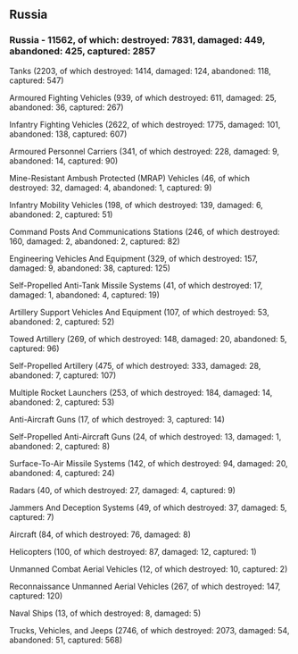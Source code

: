 
 
 ## Russia
 
 ### Russia - 11562, of which: destroyed: 7831, damaged: 449, abandoned: 425, captured: 2857

 

 

 Tanks (2203, of which destroyed: 1414, damaged: 124, abandoned: 118, captured: 547)

 Armoured Fighting Vehicles (939, of which destroyed: 611, damaged: 25, abandoned: 36, captured: 267)

 Infantry Fighting Vehicles (2622, of which destroyed: 1775, damaged: 101, abandoned: 138, captured: 607)

 Armoured Personnel Carriers (341, of which destroyed: 228, damaged: 9, abandoned: 14, captured: 90)

 Mine-Resistant Ambush Protected (MRAP) Vehicles (46, of which destroyed: 32, damaged: 4, abandoned: 1, captured: 9)

 Infantry Mobility Vehicles (198, of which destroyed: 139, damaged: 6, abandoned: 2, captured: 51)

 Command Posts And Communications Stations (246, of which destroyed: 160, damaged: 2, abandoned: 2, captured: 82)

 Engineering Vehicles And Equipment (329, of which destroyed: 157, damaged: 9, abandoned: 38, captured: 125)

 Self-Propelled Anti-Tank Missile Systems (41, of which destroyed: 17, damaged: 1, abandoned: 4, captured: 19)

 Artillery Support Vehicles And Equipment (107, of which destroyed: 53, abandoned: 2, captured: 52)

 Towed Artillery (269, of which destroyed: 148, damaged: 20, abandoned: 5, captured: 96)

 Self-Propelled Artillery (475, of which destroyed: 333, damaged: 28, abandoned: 7, captured: 107)

 Multiple Rocket Launchers (253, of which destroyed: 184, damaged: 14, abandoned: 2, captured: 53)

 Anti-Aircraft Guns (17, of which destroyed: 3, captured: 14)

 Self-Propelled Anti-Aircraft Guns (24, of which destroyed: 13, damaged: 1, abandoned: 2, captured: 8)

 Surface-To-Air Missile Systems (142, of which destroyed: 94, damaged: 20, abandoned: 4, captured: 24)

 Radars (40, of which destroyed: 27, damaged: 4, captured: 9)

 Jammers And Deception Systems (49, of which destroyed: 37, damaged: 5, captured: 7)

 Aircraft (84, of which destroyed: 76, damaged: 8)

 Helicopters (100, of which destroyed: 87, damaged: 12, captured: 1)

 Unmanned Combat Aerial Vehicles (12, of which destroyed: 10, captured: 2)

 Reconnaissance Unmanned Aerial Vehicles (267, of which destroyed: 147, captured: 120)

 Naval Ships (13, of which destroyed: 8, damaged: 5)

 Trucks, Vehicles, and Jeeps (2746, of which destroyed: 2073, damaged: 54, abandoned: 51, captured: 568)

